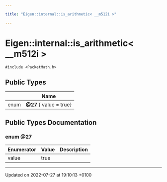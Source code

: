```yaml
---

title: "Eigen::internal::is_arithmetic< __m512i >"

---
```


# Eigen::internal::is_arithmetic< __m512i >






`#include <PacketMath.h>`

## Public Types

|                | Name           |
| -------------- | -------------- |
| enum| **[@27](http://example.org/classes/structeigen_1_1internal_1_1is__arithmetic_3_01____m512i_01_4/#enum-@27)** { value = true} |

## Public Types Documentation

### enum @27

| Enumerator | Value | Description |
| ---------- | ----- | ----------- |
| value | true|   |




-------------------------------

Updated on 2022-07-27 at 19:10:13 +0100